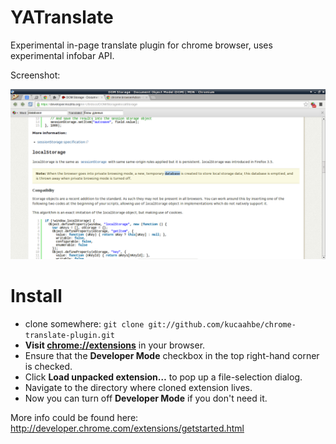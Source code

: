 YATranslate
===========

Experimental in-page translate plugin for chrome browser, uses experimental infobar API.

Screenshot:

![Screenshot](screenshot.png)

Install
=======

* clone somewhere: `git clone git://github.com/kucaahbe/chrome-translate-plugin.git`
* <b>Visit [chrome://extensions](chrome://extensions)</b> in your browser.
* Ensure that the <b>Developer Mode</b> checkbox in the top right-hand corner is checked.
* Click <b>Load unpacked extension…</b> to pop up a file-selection dialog.
* Navigate to the directory where cloned extension lives.
* Now you can turn off <b>Developer Mode</b> if you don't need it.

More info could be found here: http://developer.chrome.com/extensions/getstarted.html
